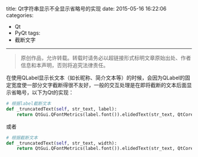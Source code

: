title: Qt字符串显示不全显示省略号的实现
date: 2015-05-16 16:22:06
categories:
- Qt
- PyQt
tags:
- 截断文字
---
>原创作品，允许转载。转载时请务必以超链接形式标明文章原始出处、作者信息和本声明，否则将追究法律责任。

在使用QLabel显示长文本（如长昵称、简介文本等）的时候，会因为QLabel的固定宽度使一部分文字截断得很不友好，一般的交互处理是在即将截断的文本后面显示省略号，以下为Qt的实现：
``` python
# 根据label截断文本
def _truncatedText(self, str_text, label):
    return QtGui.QFontMetrics(label.font()).elidedText(str_text, QtCore.Qt.ElideRight, label.width())

```
或者
``` python
# 根据截断文本
def _truncatedText(self, str_text, width):
    return QtGui.QFontMetrics(label.font()).elidedText(str_text, QtCore.Qt.ElideRight, width)

```
